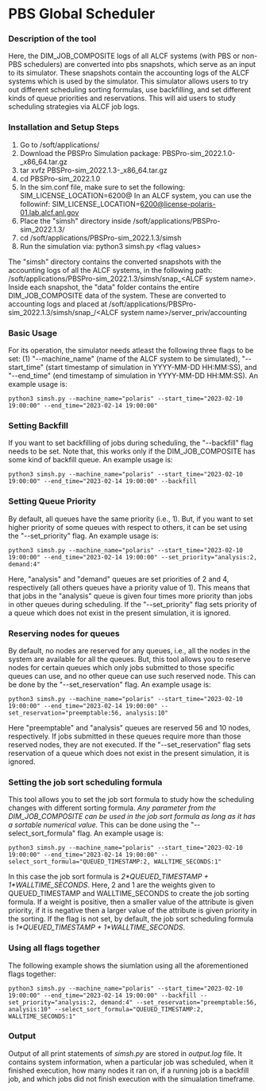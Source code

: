 # PBS Global Scheduler
### Description of the tool
Here, the DIM_JOB_COMPOSITE logs of all ALCF systems (with PBS or non-PBS schedulers) are converted into pbs snapshots, which serve as an input to its simulator. These snapshots contain the accounting logs of the ALCF systems which is used by the simulator. This simulator allows users to try out different scheduling sorting formulas, use backfilling, and set different kinds of queue priorities and reservations. This will aid users to study scheduling strategies via ALCF job logs. 

### Installation and Setup Steps
1. Go to /soft/applications/
2. Download the PBSPro Simulation package: PBSPro\-sim\_2022.1.0\-<OS><OS version>\_x86_64.tar.gz
3. tar xvfz PBSPro\-sim\_2022.1.3\-<OS><OS version>\_x86_64.tar.gz
4. cd PBSPro-sim_2022.1.0
5. In the sim.conf file, make sure to set the following: SIM_LICENSE_LOCATION=6200@<license server>
   In an ALCF system, you can use the followinf: SIM_LICENSE_LOCATION=6200@license-polaris-01.lab.alcf.anl.gov
6. Place the "simsh" directory inside /soft/applications/PBSPro-sim_2022.1.3/ 
7. cd /soft/applications/PBSPro-sim_2022.1.3/simsh
8. Run the simulation via: python3 simsh.py \<flag values\>

The "simsh" directory contains the converted snapshots with the accounting logs of all the ALCF systems, in the following path: /soft/applications/PBSPro-sim_2022.1.3/simsh/snap_\<ALCF system name\>. 
Inside each snapshot, the "data" folder contains the entire DIM_JOB_COMPOSITE data of the system. These are converted to accounting logs and placed at /soft/applications/PBSPro-sim_2022.1.3/simsh/snap_/<ALCF system name\>/server_priv/accounting

### Basic Usage 
For its operation, the simulator needs atleast the following three flags to be set: (1) "--machine_name" (name of the ALCF system to be simulated), "--start_time" (start timestamp of simulation in YYYY-MM-DD HH:MM:SS), and "--end_time" (end timestamp of simulation in YYYY-MM-DD HH:MM:SS).
An example usage is:
```
python3 simsh.py --machine_name="polaris" --start_time="2023-02-10 19:00:00" --end_time="2023-02-14 19:00:00"
```

### Setting Backfill
If you want to set backfilling of jobs during scheduling, the "--backfill" flag needs to be set. Note that, this works only if the DIM_JOB_COMPOSITE has some kind of backfill queue. 
An example usage is:
```
python3 simsh.py --machine_name="polaris" --start_time="2023-02-10 19:00:00" --end_time="2023-02-14 19:00:00" --backfill
```
### Setting Queue Priority
By default, all queues have the same priority (i.e., 1). But, if you want to set higher priority of some queues with respect to others, it can be set using the "--set_priority" flag. 
An example usage is:
```
python3 simsh.py --machine_name="polaris" --start_time="2023-02-10 19:00:00" --end_time="2023-02-14 19:00:00" --set_priority="analysis:2, demand:4"
```
Here, "analysis" and "demand" queues are set priorities of 2 and 4, respectively (all others queues have a priority value of 1). This means that that jobs in the "analysis" queue is given four times more priority than jobs in other queues during scheduling. If the "--set_priority" flag sets priority of a queue which does not exist in the present simulation, it is ignored. 

### Reserving nodes for queues
By default, no nodes are reserved for any queues, i.e., all the nodes in the system are available for all the queues. But, this tool allows you to reserve nodes for certain queues which only jobs submitted to those specific queues can use, and no other queue can use such reserved node. This can be done by the "--set_reservation" flag. 
An example usage is:
```
python3 simsh.py --machine_name="polaris" --start_time="2023-02-10 19:00:00" --end_time="2023-02-14 19:00:00" --set_reservation="preemptable:56, analysis:10"
```

Here "preemptable" and "analysis" queues are reserved 56 and 10 nodes, respectively. If jobs submitted in these queues require more than those reserved nodes, they are not executed. If the "--set_reservation" flag sets reservation of a queue which does not exist in the present simulation, it is ignored. 

### Setting the job sort scheduling formula
This tool allows you to set the job sort formula to study how the scheduling changes with different sorting formula. *Any parameter from the DIM_JOB_COMPOSITE can be used in the job sort formula as long as it has a sortable numerical value.* This can be done using the "--select_sort_formula" flag.
An example usage is:
```
python3 simsh.py --machine_name="polaris" --start_time="2023-02-10 19:00:00" --end_time="2023-02-14 19:00:00" --select_sort_formula="QUEUED_TIMESTAMP:2, WALLTIME_SECONDS:1"
```
In this case the job sort formula is *2\*QUEUED_TIMESTAMP + 1\*WALLTIME_SECONDS*. Here, 2 and 1 are the weights given to QUEUED_TIMESTAMP and WALLTIME_SECONDS to create the job sorting formula. If a weight is positive, then a smaller value of the attribute is given priority, if it is negative then a larger value of the attribute is given priority in the sorting. If the flag is not set, by default, the job sort scheduling formula is *1\*QUEUED_TIMESTAMP + 1\*WALLTIME_SECONDS*.

### Using all flags together
The following example shows the siumlation using all the aforementioned flags together:
```
python3 simsh.py --machine_name="polaris" --start_time="2023-02-10 19:00:00" --end_time="2023-02-14 19:00:00" --backfill --set_priority="analysis:2, demand:4" --set_reservation="preemptable:56, analysis:10" --select_sort_formula="QUEUED_TIMESTAMP:2, WALLTIME_SECONDS:1"
```

### Output
Output of all print statements of *simsh.py* are stored in *output.log* file. It contains system information, when a particular job was scheduled, when it finished execution, how many nodes it ran on, if a running job is a backfill job, and which jobs did not finish execution with the simualation timeframe.
